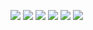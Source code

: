
![](https://64.media.tumblr.com/6d1f167c15dad2c06c5afeb193cd2dee/67e8e56a4c66369c-d8/s100x200/e59f922d265c216ee3ce12687ea56c6e0a7f60da.gifv) ![](https://64.media.tumblr.com/a4d6a2d99fb324eb6542cc63cc472eee/67e8e56a4c66369c-3c/s100x200/ae418f77903d07646e14fc8db696a676e20fa36e.pnj) ![](https://64.media.tumblr.com/c3424fbceee6e2e5cbdfb6a9194d438c/6734a647c2e882b7-cc/s100x200/be1ba0ccb3725bde7fe97d7cf41c33c0bb43ed5a.gifv) ![](https://64.media.tumblr.com/52bc833850b5825fcd2a30270fa379ba/cba5db1a07c10cb9-27/s100x200/9e51b812664b4fd358b4b31cd37b3d045bb55145.pnj) ![](https://64.media.tumblr.com/463264d6570e05e5e878c2ea6e1f9543/54b57474c4166f37-50/s100x200/c8e9407fd1582c2f324b98a5eb83211c07c10e38.pnj) ![](https://64.media.tumblr.com/79b8f21b02e5a2988315da1d55e1f9e7/0d9c08ed8003adc6-f2/s100x200/8e63f14ceca74ecaacc5a1183b187f6d9fbaa54b.pnj)
